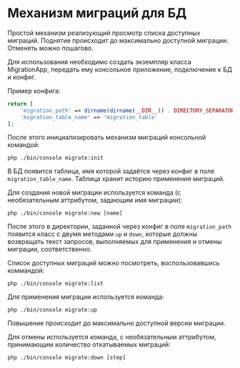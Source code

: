 # Механизм миграций для БД
Простой механизм реализующий просмотр списка доступных миграций. Поднятие происходит до максимально доступной миграции. Отменять можно пошагово.

Для использования необходимо создать экземпляр класса MigrationApp, передать ему консольное приложение, подключение к БД и конфиг.

Пример конфига:

```php
return [
    'migration_path' => dirname(dirname(__DIR__)) . DIRECTORY_SEPARATOR . 'migrations',
    'migration_table_name' => 'migration_table'
];
```

После этого инициализировать механизм миграций консольной командой:

```
php ./bin/console migrate:init
```

В БД появится таблица, имя которой задаётся через конфиг в поле ```migration_table_name```. Таблица хранит историю применения миграций.

Для создания новой миграции используется команда (с необязательным аттрибутом, задающим имя миграции):

```
php ./bin/console migrate:new [name]
```

После этого в директории, заданной через конфиг в поле ```migration_path``` появится класс с двумя методами ```up``` и ```down```, которые должны возвращать текст запросов, выполняемых для применения и отмены миграции, соответственно.

Список доступных миграций можно посмотреть, воспользовавшись коммандой:

```
php ./bin/console migrate:list
```

Для применения миграции используется команда:

```
php ./bin/console migrate:up
```

Повышение происходит до максимально доступной версии миграции.

Для отмены используется команда, с необязательным аттрибутом, принимающим количество откатываемых миграций:

```
php ./bin/console migrate:down [step]
```
